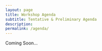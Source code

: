 ```yaml
---
layout: page
title: Workshop Agenda
subtitle: Tentative & Preliminary Agenda
description: 
permalink: /agenda/
---
```


Coming Soon...
